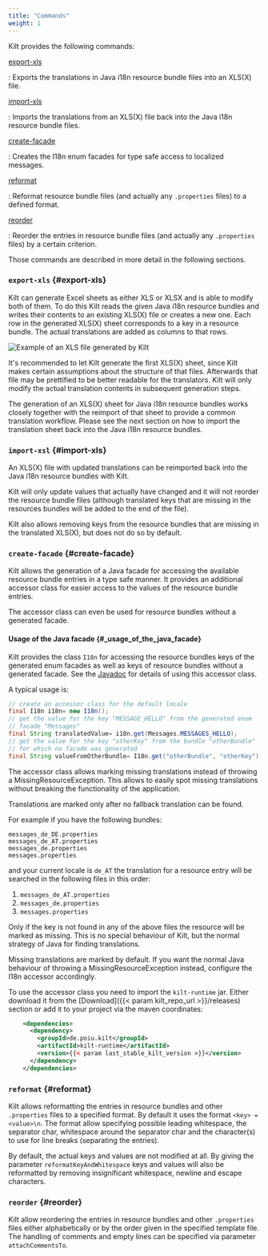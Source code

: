 ```yaml
---
title: "Commands"
weight: 1
---
```



Kilt provides the following commands:

[export-xls](#export-xls)

:   Exports the translations in Java i18n resource bundle files into an
    XLS(X) file.

[import-xls](#import-xls)

:   Imports the translations from an XLS(X) file back into the Java i18n
    resource bundle files.

[create-facade](#create-facade)

:   Creates the I18n enum facades for type safe access to localized
    messages.

[reformat](#reformat)

:   Reformat resource bundle files (and actually any `.properties`
    files) to a defined format.

[reorder](#reorder)

:   Reorder the entries in resource bundle files (and actually any
    `.properties` files) by a certain criterion.

Those commands are described in more detail in the following sections.

### `export-xls` {#export-xls}

Kilt can generate Excel sheets as either XLS or XLSX and is able to
modify both of them. To do this Kilt reads the given Java i18n resource
bundles and writes their contents to an existing XLS(X) file or creates
a new one. Each row in the generated XLS(X) sheet corresponds to a key
in a resource bundle. The actual translations are added as columns to
that rows.

![Example of an XLS file generated by Kilt](../xls.png)

It's recommended to let Kilt generate the first XLS(X) sheet, since Kilt
makes certain assumptions about the structure of that files. Afterwards
that file may be prettified to be better readable for the translators.
Kilt will only modify the actual translation contents in subsequent
generation steps.

The generation of an XLS(X) sheet for Java i18n resource bundles works
closely together with the reimport of that sheet to provide a common
translation workflow. Please see the next section on how to import the
translation sheet back into the Java i18n resource bundles.

### `import-xsl` {#import-xls}

An XLS(X) file with updated translations can be reimported back into the
Java i18n resource bundles with Kilt.

Kilt will only update values that actually have changed and it will not
reorder the resource bundle files (although translated keys that are
missing in the resources bundles will be added to the end of the file).

Kilt also allows removing keys from the resource bundles that are
missing in the translated XLS(X), but does not do so by default.

### `create-facade` {#create-facade}

Kilt allows the generation of a Java facade for accessing the available
resource bundle entries in a type safe manner. It provides an additional
accessor class for easier access to the values of the resource bundle
entries.

The accessor class can even be used for resource bundles without a
generated facade.

#### Usage of the Java facade {#_usage_of_the_java_facade}

Kilt provides the class `I18n` for accessing the resource bundles keys of the
generated enum facades as well as keys of resource bundles without a generated
facade. See the
[Javadoc](https://javadoc.io/doc/de.poiu.kilt/kilt-runtime/latest/de/poiu/kilt/facade/I18n.html)
for details of using this accessor class.

A typical usage is:

``` java
// create an accessor class for the default locale
final I18n i18n= new I18n();
// get the value for the key "MESSAGE_HELLO" from the generated enum
// facade "Messages"
final String translatedValue= i18n.get(Messages.MESSAGES_HELLO);
// get the value for the key "otherKey" from the bundle "otherBundle"
// for which no facade was generated
final String valueFromOtherBundle= I18n.get("otherBundle", "otherKey");
```

The accessor class allows marking missing translations instead of
throwing a MissingResourceException. This allows to easily spot missing
translations without breaking the functionality of the application.

Translations are marked only after no fallback translation can be found.

For example if you have the following bundles:

    messages_de_DE.properties
    messages_de_AT.properties
    messages_de.properties
    messages.properties

and your current locale is `de_AT` the translation for a resource entry
will be searched in the following files in this order:

1.  `messages_de_AT.properties`
2.  `messages_de.properties`
3.  `messages.properties`

Only if the key is not found in any of the above files the resource will
be marked as missing. This is no special behaviour of Kilt, but the
normal strategy of Java for finding translations.

Missing translations are marked by default. If you want the normal Java
behaviour of throwing a MissingResourceException instead, configure the
I18n accessor accordingly.

To use the accessor class you need to import the `kilt-runtime` jar. Either
download it from the [Download]({{< param kilt_repo_url >}}/releases) section
or add it to your project via the maven coordinates:

``` xml
    <dependencies>
      <dependency>
        <groupId>de.poiu.kilt</groupId>
        <artifactId>kilt-runtime</artifactId>
        <version>{{< param last_stable_kilt_version >}}</version>
      </dependency>
    </dependencies>
```

### `reformat` {#reformat}

Kilt allows reformatting the entries in resource bundles and other
`.properties` files to a specified format. By default it uses the format
`<key> = <value>\n`. The format allow specifying possible leading
whitespace, the separator char, whitespace around the separator char and
the character(s) to use for line breaks (separating the entries).

By default, the actual keys and values are not modified at all. By
giving the parameter `reformatKeyAndWhitespace` keys and values will
also be reformatted by removing insignificant whitespace, newline and
escape characters.

### `reorder` {#reorder}

Kilt allow reordering the entries in resource bundles and other
`.properties` files either alphabetically or by the order given in the
specified template file. The handling of comments and empty lines can be
specified via parameter `attachCommentsTo`.

